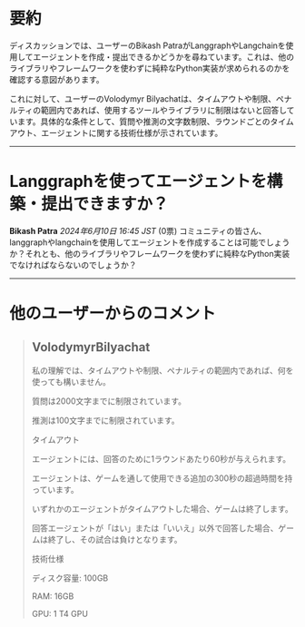 # 要約 
ディスカッションでは、ユーザーのBikash PatraがLanggraphやLangchainを使用してエージェントを作成・提出できるかどうかを尋ねています。これは、他のライブラリやフレームワークを使わずに純粋なPython実装が求められるのかを確認する意図があります。

これに対して、ユーザーのVolodymyr Bilyachatは、タイムアウトや制限、ペナルティの範囲内であれば、使用するツールやライブラリに制限はないと回答しています。具体的な条件として、質問や推測の文字数制限、ラウンドごとのタイムアウト、エージェントに関する技術仕様が示されています。

---
# Langgraphを使ってエージェントを構築・提出できますか？
**Bikash Patra** *2024年6月10日 16:45 JST* (0票)
コミュニティの皆さん、
langgraphやlangchainを使用してエージェントを作成することは可能でしょうか？それとも、他のライブラリやフレームワークを使わずに純粋なPython実装でなければならないのでしょうか？

---
 # 他のユーザーからのコメント
> ## VolodymyrBilyachat
> 
> 私の理解では、タイムアウトや制限、ペナルティの範囲内であれば、何を使っても構いません。
> 
> 質問は2000文字までに制限されています。
> 
> 推測は100文字までに制限されています。
> 
> タイムアウト
> 
> エージェントには、回答のために1ラウンドあたり60秒が与えられます。
> 
> エージェントは、ゲームを通して使用できる追加の300秒の超過時間を持っています。
> 
> いずれかのエージェントがタイムアウトした場合、ゲームは終了します。
> 
> 回答エージェントが「はい」または「いいえ」以外で回答した場合、ゲームは終了し、その試合は負けとなります。
> 
> 技術仕様
> 
> ディスク容量: 100GB
> 
> RAM: 16GB
> 
> GPU: 1 T4 GPU
> 
> 
